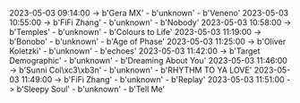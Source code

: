 2023-05-03 09:14:00 -> b'Gera MX' - b'unknown' - b'Veneno'
2023-05-03 10:55:00 -> b'FiFi Zhang' - b'unknown' - b'Nobody'
2023-05-03 10:58:00 -> b'Temples' - b'unknown' - b'Colours to Life'
2023-05-03 11:19:00 -> b'Bonobo' - b'unknown' - b'Age of Phase'
2023-05-03 11:25:00 -> b'Oliver Koletzki' - b'unknown' - b'echoes'
2023-05-03 11:42:00 -> b'Target Demographic' - b'unknown' - b'Dreaming About You'
2023-05-03 11:46:00 -> b'Sunni Col\xc3\xb3n' - b'unknown' - b'RHYTHM TO YA LOVE'
2023-05-03 11:49:00 -> b'FiFi Zhang' - b'unknown' - b'Replay'
2023-05-03 11:51:00 -> b'Sleepy Soul' - b'unknown' - b'Tell Me'
